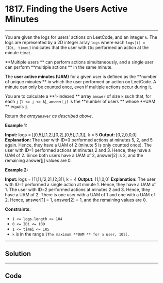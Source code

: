 # 1817. Finding the Users Active Minutes

---

You are given the logs for users' actions on LeetCode, and an integer `k`. The logs are represented by a 2D integer array `logs` where each `logs[i] = [IDi, timei]` indicates that the user with `IDi` performed an action at the minute `timei`.

**Multiple users ** can perform actions simultaneously, and a single user can perform **multiple actions ** in the same minute.

The **user active minutes (UAM)** for a given user is defined as the **number of unique minutes ** in which the user performed an action on LeetCode. A minute can only be counted once, even if multiple actions occur during it.

You are to calculate a **1-indexed ** array `answer` of size `k` such that, for each `j` (`1 <= j <= k`), `answer[j]` is the **number of users ** whose **UAM ** equals `j`.

Return _the array_`answer` _as described above_.

 

**Example 1:**


**Input:** logs = [[0,5],[1,2],[0,2],[0,5],[1,3]], k = 5
**Output:** [0,2,0,0,0]
**Explanation:**
The user with ID=0 performed actions at minutes 5, 2, and 5 again. Hence, they have a UAM of 2 (minute 5 is only counted once).
The user with ID=1 performed actions at minutes 2 and 3. Hence, they have a UAM of 2.
Since both users have a UAM of 2, answer[2] is 2, and the remaining answer[j] values are 0.


**Example 2:**


**Input:** logs = [[1,1],[2,2],[2,3]], k = 4
**Output:** [1,1,0,0]
**Explanation:**
The user with ID=1 performed a single action at minute 1. Hence, they have a UAM of 1.
The user with ID=2 performed actions at minutes 2 and 3. Hence, they have a UAM of 2.
There is one user with a UAM of 1 and one with a UAM of 2.
Hence, answer[1] = 1, answer[2] = 1, and the remaining values are 0.


 

**Constraints:**

  * `1 <= logs.length <= 104`
  * `0 <= IDi <= 109`
  * `1 <= timei <= 105`
  * `k` is in the range `[The maximum **UAM ** for a user, 105]`.

---

## Solution



---

## Code
```python


```